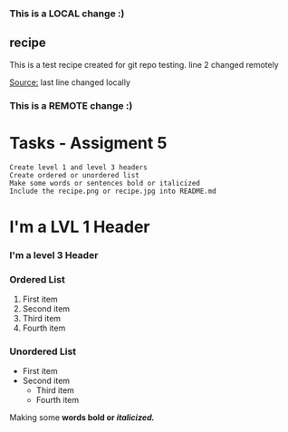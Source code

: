 ### This is a LOCAL change :)
## recipe
This is a test recipe created for git repo testing. line 2 changed remotely

[Source:](https://sallysbakingaddiction.com/triple-chocolate-layer-cake/)
last line changed locally
### This is a REMOTE change :)

# Tasks - Assigment 5
    Create level 1 and level 3 headers
    Create ordered or unordered list
    Make some words or sentences bold or italicized
    Include the recipe.png or recipe.jpg into README.md



# I'm a LVL 1 Header
### I'm a level 3 Header

### Ordered List
1. First item
2. Second item
3. Third item
4. Fourth item 

### Unordered List
- First item
- Second item
    - Third item
    - Fourth item 


Making some <b> words bold<b> or <i>italicized<i>.
